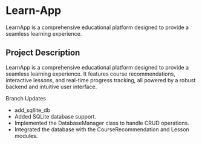 # Learn-App
LearnApp is a comprehensive educational platform designed to provide a seamless learning experience.

## Project Description

LearnApp is a comprehensive educational platform designed to provide a seamless learning experience. It features course recommendations, interactive lessons, and real-time progress tracking, all powered by a robust backend and intuitive user interface.

Branch Updates
- add_sqllite_db
- Added SQLite database support.
- Implemented the DatabaseManager class to handle CRUD operations.
- Integrated the database with the CourseRecommendation and Lesson modules.
